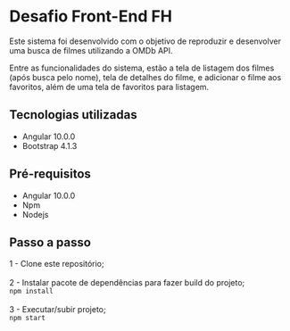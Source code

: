 # Desafio Front-End FH
Este sistema foi desenvolvido com o objetivo de reproduzir e desenvolver uma busca de filmes utilizando a OMDb API. 

Entre as funcionalidades do sistema, estão a tela de listagem dos filmes (após busca pelo nome), tela de detalhes do filme, e adicionar o filme aos favoritos, além de uma tela de favoritos para listagem.

## Tecnologias utilizadas
- Angular 10.0.0
- Bootstrap 4.1.3

## Pré-requisitos
- Angular 10.0.0
- Npm
- Nodejs

## Passo a passo

1 - Clone este repositório;
<br /> <br />
2 - Instalar pacote de dependências para fazer build do projeto;
<br /> `npm install`
<br /> <br />
3 - Executar/subir projeto;
<br /> `npm start`
